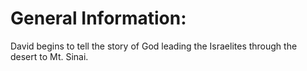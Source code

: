 # General Information:

David begins to tell the story of God leading the Israelites through the desert to Mt. Sinai.